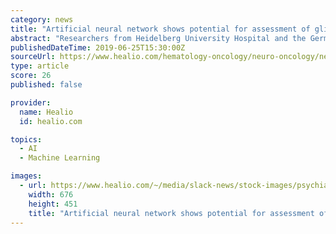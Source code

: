 ```yaml
---
category: news
title: "Artificial neural network shows potential for assessment of glioblastoma treatment response"
abstract: "Researchers from Heidelberg University Hospital and the German Cancer Research Center have developed a novel technology that involves machine learning methods trained on standard MRI to assess treatment response among patients with glioblastoma, according ..."
publishedDateTime: 2019-06-25T15:30:00Z
sourceUrl: https://www.healio.com/hematology-oncology/neuro-oncology/news/online/%7Ba5c10854-edca-47ac-ad8c-0e6867adc299%7D/artificial-neural-network-shows-potential-for-assessment-of-glioblastoma-treatment-response
type: article
score: 26
published: false

provider:
  name: Healio
  id: healio.com

topics:
  - AI
  - Machine Learning

images:
  - url: https://www.healio.com/~/media/slack-news/stock-images/psychiatry/m/more-brain-scans.jpg
    width: 676
    height: 451
    title: "Artificial neural network shows potential for assessment of glioblastoma treatment response"
---
```

